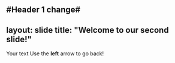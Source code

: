 #Header 1 change#
---
layout: slide
title: "Welcome to our second slide!"
---
Your text
Use the **left** arrow to go back! 
